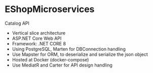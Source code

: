 # EShopMicroservices

Catalog API
- Vertical slice architecture
- ASP.NET Core Web API
- Framework: .NET CORE 8 
- Using PostgreSQL, Marten for DBConnection handling
- Use Mapster for ORM, to deserialize and serialize the json object
- Hosted at Docker (docker-compose)
- Use MediatR and Carter for API design handling
